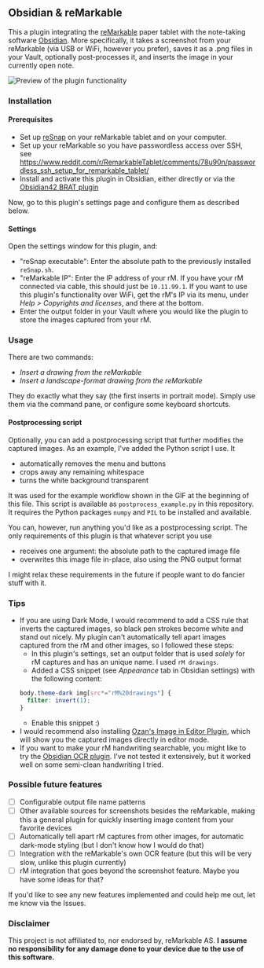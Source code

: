 ## Obsidian & reMarkable

This a plugin integrating the [reMarkable](https://remarkable.com) paper tablet with the note-taking software [Obsidian](https://obsidian.md). More specifically, it takes a screenshot from your reMarkable (via USB or WiFi, however you prefer), saves it as a .png files in your Vault, optionally post-processes it, and inserts the image in your currently open note.

![Preview of the plugin functionality](https://user-images.githubusercontent.com/669103/123702539-8c2c2f80-d863-11eb-952d-acbb8df0a146.gif)


### Installation

#### Prerequisites

- Set up [reSnap](https://github.com/cloudsftp/reSnap) on your reMarkable tablet and on your computer.
- Set up your reMarkable so you have passwordless access over SSH, see https://www.reddit.com/r/RemarkableTablet/comments/78u90n/passwordless_ssh_setup_for_remarkable_tablet/
- Install and activate this plugin in Obsidian, either directly or via the [Obsidian42 BRAT plugin](https://github.com/TfTHacker/obsidian42-brat)

Now, go to this plugin's settings page and configure them as described below.

#### Settings
Open the settings window for this plugin, and:
- "reSnap executable": Enter the absolute path to the previously installed `reSnap.sh`.
- "reMarkable IP": Enter the IP address of your rM. If you have your rM connected via cable, this should just be `10.11.99.1`. If you want to use this plugin's functionality over WiFi, get the rM's IP via its menu, under *Help > Copyrights and licenses*, and there at the bottom.
- Enter the output folder in your Vault where you would like the plugin to store the images captured from your rM.

### Usage

There are two commands:

- *Insert a drawing from the reMarkable*
- *Insert a landscape-format drawing from the reMarkable*

They do exactly what they say (the first inserts in portrait mode). Simply use them via the command pane, or configure some keyboard shortcuts.

#### Postprocessing script
Optionally, you can add a postprocessing script that further modifies the captured images. As an example, I've added the Python script I use. It

- automatically removes the menu and buttons
- crops away any remaining whitespace
- turns the white background transparent

It was used for the example workflow shown in the GIF at the beginning of this file. This script is available as `postprocess_example.py` in this repository. It requires the Python packages `numpy` and `PIL` to be installed and available.

You can, however, run anything you'd like as a postprocessing script. The only requirements of this plugin is that whatever script you use

- receives one argument: the absolute path to the captured image file
- overwrites this image file in-place, also using the PNG output format

I might relax these requirements in the future if people want to do fancier stuff with it.

### Tips

- If you are using Dark Mode, I would recommend to add a CSS rule that inverts the captured images, so black pen strokes become white and stand out nicely. My plugin can't automatically tell apart images captured from the rM and other images, so I followed these steps:
  - In this plugin's settings, set an output folder that is used *solely* for rM captures and has an unique name. I used `rM drawings`.
  - Added a CSS snippet (see *Appearance* tab in Obsidian settings) with the following content:
  ```css
  body.theme-dark img[src*="rM%20drawings"] {
    filter: invert(1);
  }
  ```
  - Enable this snippet :)
- I would recommend also installing [Ozan's Image in Editor Plugin](https://github.com/ozntel/oz-image-in-editor-obsidian), which will show you the captured images directly in editor mode.
- If you want to make your rM handwriting searchable, you might like to try the [Obsidian OCR plugin](https://github.com/schlundd/obsidian-ocr-plugin). I've not tested it extensively, but it worked well on some semi-clean handwriting I tried.


### Possible future features

- [ ] Configurable output file name patterns
- [ ] Other available sources for screenshots besides the reMarkable, making this a general plugin for quickly inserting image content from your favorite devices
- [ ] Automatically tell apart rM captures from other images, for automatic dark-mode styling (but I don't know how I would do that)
- [ ] Integration with the reMarkable's own OCR feature (but this will be very slow, unlike this plugin currently)
- [ ] rM integration that goes beyond the screenshot feature. Maybe you have some ideas for that?

If you'd like to see any new features implemented and could help me out, let me know via the Issues.


### Disclaimer

This project is not affiliated to, nor endorsed by, reMarkable AS. **I assume no responsibility for any damage done to your device due to the use of this software.**
